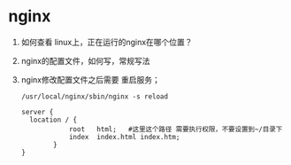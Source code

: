 # nginx

1. 如何查看 linux上，正在运行的nginx在哪个位置？

2. nginx的配置文件，如何写，常规写法

3. nginx修改配置文件之后需要 重启服务；

   ```
   /usr/local/nginx/sbin/nginx -s reload
   ```

   ```
   server {
     location / {
               root   html;   #这里这个路径 需要执行权限，不要设置到~/目录下
               index  index.html index.htm;
           }
   }
   ```

   ​